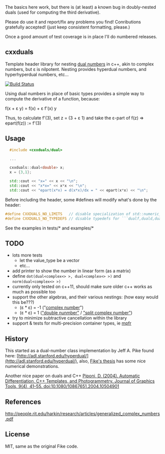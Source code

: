 The basics here work, but there is (at least) a known bug in doubly-nested duals (used for computing the third derivative).

Please do use it and report/fix any problems you find!  Conributions gratefully accepted!  (just keep consistent formatting, please.)

Once a good amount of test coverage is in place I'll do numbered releases.

## cxxduals
Template header library for nesting [dual numbers](http://en.wikipedia.org/wiki/Dual_number) in c++, akin to complex numbers, but &epsilon; is nilpotent.  Nesting provides hyperdual numbers, and hyperhyperdual numbers, etc...

[![Build Status](https://api.travis-ci.org/tesch1/cxxduals.svg?branch=master)](http://travis-ci.org/tesch1/cxxduals)

Using dual numbers in place of basic types provides a simple way to compute the derivative of a function, because:

f(x + &epsilon; y) = f(x) + &epsilon; f'(x) y

Thus, to calculate f'(3), set z = (3 + &epsilon; 1) and take the &epsilon;-part of f(z) => epart(f(z)) := f'(3)

## Usage

```cpp
  #include <cxxduals/dual>

  ...

  cxxduals::dual<double> x;
  x = {3,1};

  std::cout << "x=" << x << "\n";
  std::cout << "x*x=" << x*x << "\n";
  std::cout << "epart(x*x) = d(x*x)/dx = " << epart(x*x) << "\n";
```

Before including the header, some #defines will modify what's done by the header:
```cpp
#define CXXDUALS_NO_LIMITS   // disable specialization of std::numeric_limits<> for the ```dualf,duald...``` types
#define CXXDUALS_NO_TYPEDEFS // disable typedefs for ```dualf,duald,dualld,dualcf,dualcd,dualcld```
```

See the examples in tests/* and examples/*

## TODO
- lots more tests
  - let the value_type be a vector
  - etc...
- add printer to show the number in linear form (as a matrix)
- define ```dot(dual<complex<> >, dual<complex<> >)``` and ```norm(dual<complex<> >)```
- currently only tested on c++11, should make sure older c++ works as much as possible too
- support the other algebras, and their various nestings: (how easy would this be???)
  - (&epsilon; * &epsilon;) = -1  ("[complex number](http://en.wikipedia.org/wiki/Complex_number)")
  - (&epsilon; * &epsilon;) = 1 (["double nunmber"](http://www.euclideanspace.com/maths/algebra/realNormedAlgebra/other/) /
  ["split complex number"](http://en.wikipedia.org/wiki/Split-complex_number))
- try to minimize subtractive cancellation within the library
- support & tests for multi-precision container types, ie [mpfr](http://www.holoborodko.com/pavel/mpfr)

## History
This started as a dual-number class implementation by Jeff A. Pike found here: 
[http://adl.stanford.edu/hyperdual/](http://adl.stanford.edu/hyperdual/), also, 
[Fike's thesis](http://purl.stanford.edu/jw107zn5044) has some nice numerical demonstrations.

Another nice paper on duals and C++ [Piponi, D. (2004). Automatic Differentiation, C++ Templates, and Photogrammetry. Journal of Graphics Tools, 9(4), 41–55. doi:10.1080/10867651.2004.10504901](http://citeseerx.ist.psu.edu/viewdoc/download?doi=10.1.1.89.7749&rep=rep1&type=pdf)

## References
http://people.rit.edu/harkin/research/articles/generalized_complex_numbers.pdf


## License
MIT, same as the original Fike code.
